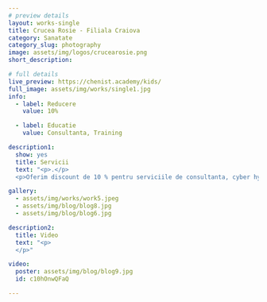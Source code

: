 ```yaml
---
# preview details
layout: works-single
title: Crucea Rosie - Filiala Craiova
category: Sanatate
category_slug: photography
image: assets/img/logos/crucearosie.png
short_description: 

# full details
live_preview: https://chenist.academy/kids/
full_image: assets/img/works/single1.jpg
info:
  - label: Reducere
    value: 10%

  - label: Educatie
    value: Consultanta, Training

description1:
  show: yes
  title: Servicii
  text: "<p>.</p>
  <p>Oferim discount de 10 % pentru serviciile de consultanta, cyber hygiene si control parental, pentru membrii EduBenefits.</p>"

gallery:
  - assets/img/works/work5.jpeg
  - assets/img/blog/blog8.jpg
  - assets/img/blog/blog6.jpg

description2:
  title: Video
  text: "<p>
  </p>"

video:
  poster: assets/img/blog/blog9.jpg
  id: c10hOnwQFaQ

---
```

